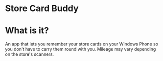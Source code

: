 Store Card Buddy
==

# What is it? #
An app that lets you remember your store cards on your Windows Phone so you don't have to carry them round with you. Mileage may vary depending on the store's scanners.